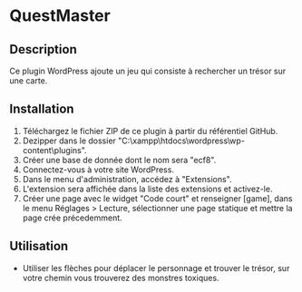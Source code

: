 # QuestMaster

## Description

Ce plugin WordPress ajoute un jeu qui consiste à rechercher un trésor sur une carte.

## Installation

1. Téléchargez le fichier ZIP de ce plugin à partir du référentiel GitHub.
2. Dezipper dans le dossier "C:\xampp\htdocs\wordpress\wp-content\plugins".
3. Créer une base de donnée dont le nom sera "ecf8".
4. Connectez-vous à votre site WordPress.
5. Dans le menu d'administration, accédez à "Extensions".
6. L'extension sera affichée dans la liste des extensions et activez-le.
7. Créer une page avec le widget "Code court" et renseigner [game], dans le menu Réglages > Lecture, sélectionner une page statique et mettre la page crée précedemment.


## Utilisation

- Utiliser les flèches pour déplacer le personnage et trouver le trésor, sur votre chemin vous trouverez des monstres toxiques.
